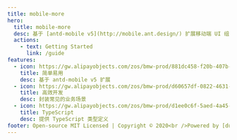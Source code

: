 ```yaml
---
title: mobile-more
hero:
  title: mobile-more
  desc: 基于 [antd-mobile v5](http://mobile.ant.design/) 扩展移动端 UI 组件。
  actions:
    - text: Getting Started
      link: /guide
features:
  - icon: https://gw.alipayobjects.com/zos/bmw-prod/881dc458-f20b-407b-947a-95104b5ec82b/k79dm8ih_w144_h144.png
    title: 简单易用
    desc: 基于 antd-mobile v5 扩展
  - icon: https://gw.alipayobjects.com/zos/bmw-prod/d60657df-0822-4631-9d7c-e7a869c2f21c/k79dmz3q_w126_h126.png
    title: 高效开发
    desc: 封装常见的业务场景
  - icon: https://gw.alipayobjects.com/zos/bmw-prod/d1ee0c6f-5aed-4a45-a507-339a4bfe076c/k7bjsocq_w144_h144.png
    title: TypeScript
    desc: 提供 TypeScript 类型定义
footer: Open-source MIT Licensed | Copyright © 2020<br />Powered by [dumi](https://d.umijs.org)
---
```

